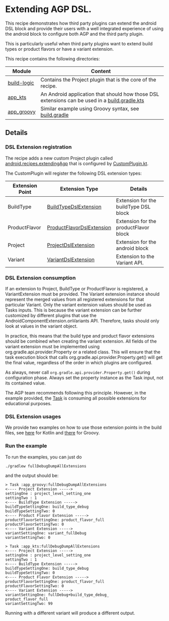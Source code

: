 # Extending AGP DSL.

This recipe demonstrates how third party plugins can extend the android DSL block and provide their users with a well
integrated experience of using the android block to configure both AGP and the third party plugin.

This is particularly useful when third party plugins want to extend build types or product flavors or have a variant
extension.

This recipe contains the following directories:

| Module                     | Content                                                                                                                   |
|----------------------------|---------------------------------------------------------------------------------------------------------------------------|
| [build-logic](build-logic) | Contains the Project plugin that is the core of the recipe.                                                               |
| [app_kts](app_kts)         | An Android application that should how those DSL extensions can be used in a [build.gradle.kts](app_kts/build.gradle.kts) |
| [app_groovy](app_groovy) | Similar example using Groovy syntax, see [build.gradle](app_groovy/build.gradle)                                          |

## Details

### DSL Extension registration

The recipe adds a new custom Project plugin called [android.recipes.extendingAgp](build-logic/plugins/build.gradle.kts)
that is configured by [CustomPlugin.kt](build-logic/plugins/src/main/kotlin/CustomPlugin.kt).

The CustomPlugin will register the following DSL extension types:

| Extension Point | Extension Type                                                                                | Details |
|-----------------|-----------------------------------------------------------------------------------------------|---------|
| BuildType       | [BuildTypeDslExtension](build-logic/plugins/src/main/kotlin/BuildTypeDslExtension.kt)         | Extension for the buildType DSL block |
| ProductFlavor   | [ProductFlavorDslExtension](build-logic/plugins/src/main/kotlin/ProductFlavorDslExtension.kt) | Extension for the productFlavor block |
| Project | [ProjectDslExtension](build-logic/plugins/src/main/kotlin/ProjectDslExtension.kt)             | Extension for the android block |
| Variant | [VariantDslExtension](build-logic/plugins/src/main/kotlin/VariantDslExtension.kt) | Extension to the Variant API. |

### DSL Extension consumption

If an extension to Project, BuildType or ProductFlavor is registered, a VariantExtension must be provided. The Variant
extension instance should represent the merged values from all registered extensions for that particular Variant. 
Only the variant extension values should be used as Tasks inputs.
This is because the variant extension can be further customized by different plugins that use the AndroidComponentExtension.onVariants API.
Therefore, tasks should only look at values in the variant object.

In practice, this means that the build type and product flavor extensions should be combined when creating the variant extension.
All fields of the variant extension must be implemented using org.gradle.api.provider.Property or a related class. 
This will ensure that the task execution block that calls org.gradle.api.provider.Property.get() will get the final 
value, regardless of the order in which plugins are configured.

As always, never call `org.gradle.api.provider.Property.get()` during configuration phase. Always set the property instance as the Task 
input, not its contained value.

The AGP team recommends following this principle. However, in the example provided, the 
[Task](build-logic/plugins/src/main/kotlin/VerifierTask.kt) is consuming all possible extensions for educational purposes.

### DSL Extension usages

We provide two examples on how to use those extension points in the build files, see [here](app_kts/build.gradle.kts) for Kotlin
and [there](app_groovy/build.gradle) for Groovy.

### Run the example

To run the examples, you can just do
```
./gradlew fullDebugDumpAllExtensions
```
and the output should be:
```
> Task :app_groovy:fullDebugDumpAllExtensions
<---- Project Extension ----->
settingOne : project_level_setting_one
settingTwo : 1
<---- BuildType Extension ----->
buildTypeSettingOne: build_type_debug
buildTypeSettingTwo: 0
<---- Product Flavor Extension ----->
productFlavorSettingOne: product_flavor_full
productFlavorSettingTwo: 0
<---- Variant Extension ----->
variantSettingOne: variant_fullDebug
variantSettingTwo: 0

> Task :app_kts:fullDebugDumpAllExtensions
<---- Project Extension ----->
settingOne : project_level_setting_one
settingTwo : 1
<---- BuildType Extension ----->
buildTypeSettingOne: build_type_debug
buildTypeSettingTwo: 0
<---- Product Flavor Extension ----->
productFlavorSettingOne: product_flavor_full
productFlavorSettingTwo: 0
<---- Variant Extension ----->
variantSettingOne: fullDebug+build_type_debug_
product_flavor_full
variantSettingTwo: 99
```

Running with a different variant will produce a different output.
